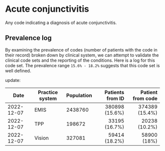 # Acute conjunctivitis

Any code indicating a diagnosis of acute conjunctivitis.

## Prevalence log

By examining the prevalence of codes (number of patients with the code in their record) broken down by clinical system, we can attempt to validate the clinical code sets and the reporting of the conditions. Here is a log for this code set. The prevalence range `15.6% - 18.2%` suggests that this code set is well defined.

update:

| Date       | Practice system | Population | Patients from ID | Patient from code |
| ---------- | --------------- | ---------- | ---------------: | ----------------: |
| 2022-12-07 | EMIS            | 2438760    |   380898 (15.6%) |    374389 (15.4%) |
| 2022-12-07 | TPP             | 198672     |    33195 (16.7%) |     20238 (10.2%) |
| 2022-12-07 | Vision          | 327081     |    59414 (18.2%) |       58900 (18%) |
